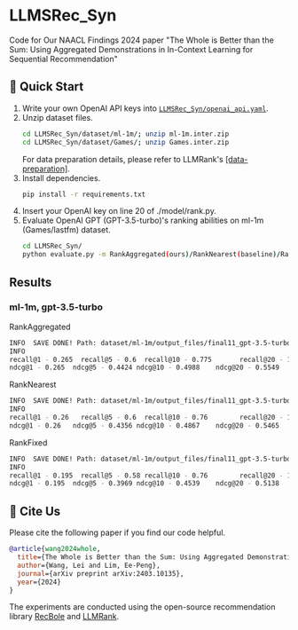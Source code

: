 # LLMSRec_Syn
Code for Our NAACL Findings 2024 paper "The Whole is Better than the Sum: Using Aggregated Demonstrations in In-Context Learning for Sequential Recommendation"

## 🚀 Quick Start

1. Write your own OpenAI API keys into [`LLMSRec_Syn/openai_api.yaml`](https://github.com/demoleiwang/LLMSRec_Syn/blob/master/llmrank/openai_api.yaml).
2. Unzip dataset files.
    ```bash
    cd LLMSRec_Syn/dataset/ml-1m/; unzip ml-1m.inter.zip
    cd LLMSRec_Syn/dataset/Games/; unzip Games.inter.zip
    ```
    For data preparation details, please refer to LLMRank's [[data-preparation]](https://github.com/RUCAIBox/LLMRank/blob/master/llmrank/dataset/data-preparation.md).
3. Install dependencies.
    ```bash
    pip install -r requirements.txt
    ```
4. Insert your OpenAI key on line 20 of ./model/rank.py.
5. Evaluate OpenAI GPT (GPT-3.5-turbo)'s ranking abilities on ml-1m (Games/lastfm) dataset.
    ```bash
    cd LLMSRec_Syn/
    python evaluate.py -m RankAggregated(ours)/RankNearest(baseline)/RankFiexed(baseline) -d ml-1m
    ```

## Results

### ml-1m, gpt-3.5-turbo
RankAggregated 
```bash
INFO  SAVE DONE! Path: dataset/ml-1m/output_files/final11_gpt-3.5-turbo_ml-1m_RankAggregated_output_2020.json
INFO  
recall@1 - 0.265  recall@5 - 0.6  recall@10 - 0.775       recall@20 - 1.0 recall@50 - 1.0 
ndcg@1 - 0.265  ndcg@5 - 0.4424 ndcg@10 - 0.4988    ndcg@20 - 0.5549        ndcg@50 - 0.5549```
```

RankNearest
```bash
INFO  SAVE DONE! Path: dataset/ml-1m/output_files/final11_gpt-3.5-turbo_ml-1m_RankNearest_output_2020.json
INFO  
recall@1 - 0.26   recall@5 - 0.6  recall@10 - 0.76        recall@20 - 1.0 recall@50 - 1.0 
ndcg@1 - 0.26   ndcg@5 - 0.4356 ndcg@10 - 0.4867    ndcg@20 - 0.5465        ndcg@50 - 0.5465
```

RankFixed
```bash
INFO  SAVE DONE! Path: dataset/ml-1m/output_files/final11_gpt-3.5-turbo_ml-1m_RankFixed_output_2020.json
INFO  
recall@1 - 0.195  recall@5 - 0.58 recall@10 - 0.76        recall@20 - 1.0 recall@50 - 1.0 
ndcg@1 - 0.195  ndcg@5 - 0.3969 ndcg@10 - 0.4539    ndcg@20 - 0.5138        ndcg@50 - 0.5138
```

## 🌟 Cite Us

Please cite the following paper if you find our code helpful.

```bibtex
@article{wang2024whole,
  title={The Whole is Better than the Sum: Using Aggregated Demonstrations in In-Context Learning for Sequential Recommendation},
  author={Wang, Lei and Lim, Ee-Peng},
  journal={arXiv preprint arXiv:2403.10135},
  year={2024}
}
```

The experiments are conducted using the open-source recommendation library [RecBole](https://github.com/RUCAIBox/RecBole) and [LLMRank](https://github.com/RUCAIBox/LLMRank).
